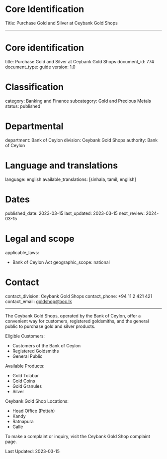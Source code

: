 # Core Identification
Title: Purchase Gold and Silver at Ceybank Gold Shops

---
# Core identification
title: Purchase Gold and Silver at Ceybank Gold Shops
document_id: 774
document_type: guide
version: 1.0

# Classification
category: Banking and Finance
subcategory: Gold and Precious Metals
status: published

# Departmental
department: Bank of Ceylon
division: Ceybank Gold Shops
authority: Bank of Ceylon

# Language and translations
language: english
available_translations: [sinhala, tamil, english]

# Dates
published_date: 2023-03-15
last_updated: 2023-03-15
next_review: 2024-03-15

# Legal and scope
applicable_laws:
  - Bank of Ceylon Act
geographic_scope: national

# Contact
contact_division: Ceybank Gold Shops
contact_phone: +94 11 2 421 421
contact_email: goldshop@boc.lk

---

The Ceybank Gold Shops, operated by the Bank of Ceylon, offer a convenient way for customers, registered goldsmiths, and the general public to purchase gold and silver products.

Eligible Customers:
- Customers of the Bank of Ceylon
- Registered Goldsmiths
- General Public

Available Products:
- Gold Tolabar
- Gold Coins
- Gold Granules
- Silver

Ceybank Gold Shop Locations:
- Head Office (Pettah)
- Kandy
- Ratnapura
- Galle

To make a complaint or inquiry, visit the Ceybank Gold Shop complaint page.

Last Updated: 2023-03-15